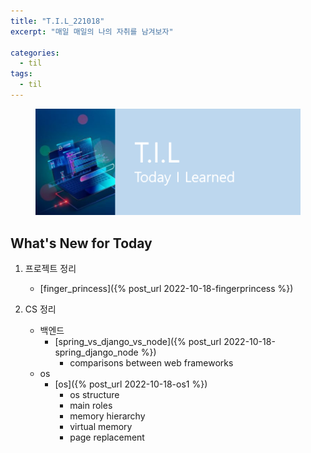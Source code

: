 ```yaml
---
title: "T.I.L_221018"
excerpt: "매일 매일의 나의 자취를 남겨보자"

categories:
  - til
tags:
  - til
---
```

<figure>
    <img src="/assets/images/til_image.png">
</figure>

## What's New for Today   

1. 프로젝트 정리
    - [finger_princess]({% post_url 2022-10-18-fingerprincess %})

2. CS 정리
    - 백엔드
        - [spring_vs_django_vs_node]({% post_url 2022-10-18-spring_django_node %})
            - comparisons between web frameworks
    - os
        - [os]({% post_url 2022-10-18-os1 %})
            - os structure
            - main roles
            - memory hierarchy
            - virtual memory
            - page replacement